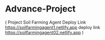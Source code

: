 # Advance-Project 
 ( Project Soil Farming Agent
 Deploy Link https://soilfarmingagent1.netlify.app
deploy link https://soilfarmingagent02.netlify.app
)
